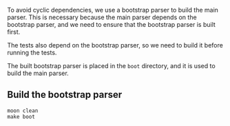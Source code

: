 To avoid cyclic dependencies, we use a bootstrap parser to build the main parser. This is necessary because the main parser depends on the bootstrap parser, and we need to ensure that the bootstrap parser is built first.

The tests also depend on the bootstrap parser, so we need to build it before running the tests.

The built bootstrap parser is placed in the `boot` directory, and it is used to build the main parser.

## Build the bootstrap parser

```
moon clean
make boot
```
